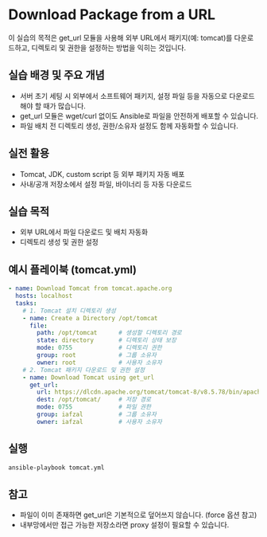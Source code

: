 # Download Package from a URL

이 실습의 목적은 get_url 모듈을 사용해 외부 URL에서 패키지(예: tomcat)를 다운로드하고, 디렉토리 및 권한을 설정하는 방법을 익히는 것입니다.

## 실습 배경 및 주요 개념
- 서버 초기 세팅 시 외부에서 소프트웨어 패키지, 설정 파일 등을 자동으로 다운로드해야 할 때가 많습니다.
- get_url 모듈은 wget/curl 없이도 Ansible로 파일을 안전하게 배포할 수 있습니다.
- 파일 배치 전 디렉토리 생성, 권한/소유자 설정도 함께 자동화할 수 있습니다.

## 실전 활용
- Tomcat, JDK, custom script 등 외부 패키지 자동 배포
- 사내/공개 저장소에서 설정 파일, 바이너리 등 자동 다운로드

## 실습 목적
- 외부 URL에서 파일 다운로드 및 배치 자동화
- 디렉토리 생성 및 권한 설정

## 예시 플레이북 (tomcat.yml)
```yaml
- name: Download Tomcat from tomcat.apache.org
  hosts: localhost
  tasks:
    # 1. Tomcat 설치 디렉토리 생성
    - name: Create a Directory /opt/tomcat
      file:
        path: /opt/tomcat      # 생성할 디렉토리 경로
        state: directory       # 디렉토리 상태 보장
        mode: 0755             # 디렉토리 권한
        group: root            # 그룹 소유자
        owner: root            # 사용자 소유자
    # 2. Tomcat 패키지 다운로드 및 권한 설정
    - name: Download Tomcat using get_url
      get_url:
        url: https://dlcdn.apache.org/tomcat/tomcat-8/v8.5.78/bin/apache-tomcat-8.5.78.tar.gz  # 다운로드 URL
        dest: /opt/tomcat/     # 저장 경로
        mode: 0755             # 파일 권한
        group: iafzal          # 그룹 소유자
        owner: iafzal          # 사용자 소유자
```

## 실행
```bash
ansible-playbook tomcat.yml
```

## 참고
- 파일이 이미 존재하면 get_url은 기본적으로 덮어쓰지 않습니다. (force 옵션 참고)
- 내부망에서만 접근 가능한 저장소라면 proxy 설정이 필요할 수 있습니다.